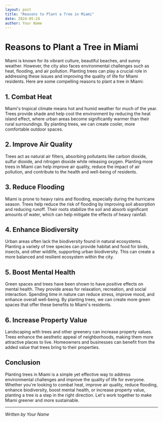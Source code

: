 ```yaml
---
layout: post
title: "Reasons to Plant a Tree in Miami"
date: 2024-05-24
author: Your Name
---
```


# Reasons to Plant a Tree in Miami

Miami is known for its vibrant culture, beautiful beaches, and sunny weather. However, the city also faces environmental challenges such as heat, flooding, and air pollution. Planting trees can play a crucial role in addressing these issues and improving the quality of life for Miami residents. Here are some compelling reasons to plant a tree in Miami:

## 1. Combat Heat

Miami's tropical climate means hot and humid weather for much of the year. Trees provide shade and help cool the environment by reducing the heat island effect, where urban areas become significantly warmer than their rural surroundings. By planting trees, we can create cooler, more comfortable outdoor spaces.

## 2. Improve Air Quality

Trees act as natural air filters, absorbing pollutants like carbon dioxide, sulfur dioxide, and nitrogen dioxide while releasing oxygen. Planting more trees in Miami can help improve air quality, reduce the impact of air pollution, and contribute to the health and well-being of residents.

## 3. Reduce Flooding

Miami is prone to heavy rains and flooding, especially during the hurricane season. Trees help reduce the risk of flooding by improving soil absorption and reducing runoff. Their roots stabilize the soil and absorb significant amounts of water, which can help mitigate the effects of heavy rainfall.

## 4. Enhance Biodiversity

Urban areas often lack the biodiversity found in natural ecosystems. Planting a variety of tree species can provide habitat and food for birds, insects, and other wildlife, supporting urban biodiversity. This can create a more balanced and resilient ecosystem within the city.

## 5. Boost Mental Health

Green spaces and trees have been shown to have positive effects on mental health. They provide areas for relaxation, recreation, and social interaction. Spending time in nature can reduce stress, improve mood, and enhance overall well-being. By planting trees, we can create more green spaces that offer these benefits to Miami's residents.

## 6. Increase Property Value

Landscaping with trees and other greenery can increase property values. Trees enhance the aesthetic appeal of neighborhoods, making them more attractive places to live. Homeowners and businesses can benefit from the added value that trees bring to their properties.

## Conclusion

Planting trees in Miami is a simple yet effective way to address environmental challenges and improve the quality of life for everyone. Whether you're looking to combat heat, improve air quality, reduce flooding, enhance biodiversity, boost mental health, or increase property value, planting a tree is a step in the right direction. Let's work together to make Miami greener and more sustainable.

---

*Written by Your Name*

